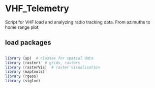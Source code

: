 # VHF_Telemetry
Script for VHF load and analyzing radio tracking data. From azimuths to home range plot 

## load packages


```r

library (sp)  # classes for spatial data
library (raster)  # grids, rasters
library (rasterVis)  # raster visualisation
library (maptools)
library (rgeos)
library (sigloc)

```

